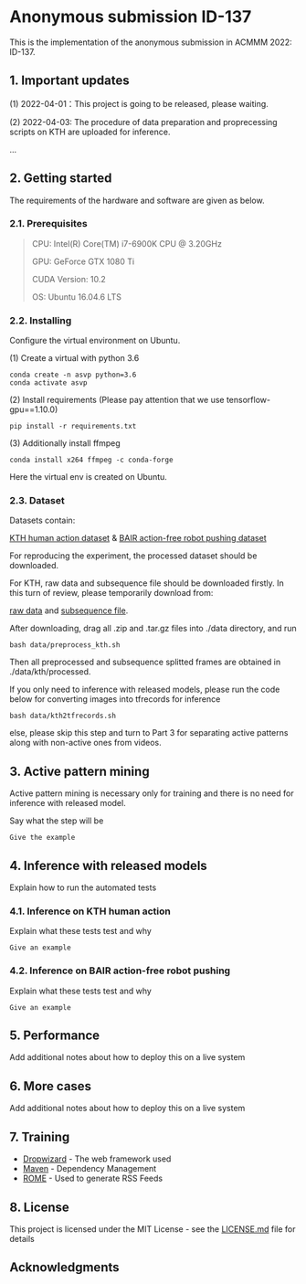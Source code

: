# Anonymous submission ID-137

This is the implementation of the anonymous submission in ACMMM 2022: ID-137.

## 1. Important updates

(1) 2022-04-01：This project is going to be released, please waiting.

(2) 2022-04-03: The procedure of data preparation and proprecessing scripts on KTH are uploaded for inference.

...

## 2. Getting started

The requirements of the hardware and software are given as below.

### 2.1. Prerequisites

> CPU: Intel(R) Core(TM) i7-6900K CPU @ 3.20GHz
>
> GPU: GeForce GTX 1080 Ti
> 
> CUDA Version: 10.2
> 
> OS: Ubuntu 16.04.6 LTS

### 2.2. Installing

Configure the virtual environment on Ubuntu.

(1) Create a virtual with python 3.6

```
conda create -n asvp python=3.6
conda activate asvp
```

(2) Install requirements (Please pay attention that we use tensorflow-gpu==1.10.0)

```
pip install -r requirements.txt
```

(3) Additionally install ffmpeg

```
conda install x264 ffmpeg -c conda-forge
```

Here the virtual env is created on Ubuntu.

### 2.3. Dataset

Datasets contain:

[KTH human action dataset](https://www.csc.kth.se/cvap/actions/) & [BAIR action-free robot pushing dataset](https://sites.google.com/view/sna-visual-mpc/)

For reproducing the experiment, the processed dataset should be downloaded. 

For KTH, raw data and subsequence file should be downloaded firstly. In this turn of review, please temporarily download from:

[raw data](https://mega.nz/folder/JREhlAKB#U26ufSZcVSiw0EOOlW6pMw) and [subsequence file](https://mega.nz/folder/EVMiRJhB#Gboh1r5PmbqGv97db2974w).

After downloading, drag all .zip and .tar.gz files into ./data directory, and run

```
bash data/preprocess_kth.sh
```

Then all preprocessed and subsequence splitted frames are obtained in ./data/kth/processed.

If you only need to inference with released models, please run the code below for converting images into tfrecords for inference

```
bash data/kth2tfrecords.sh 

```

else, please skip this step and turn to Part 3 for separating active patterns along with non-active ones from videos.

## 3. Active pattern mining

Active pattern mining is necessary only for training and there is no need for inference with released model.

Say what the step will be

```
Give the example
```

## 4. Inference with released models

Explain how to run the automated tests

### 4.1. Inference on KTH human action

Explain what these tests test and why

```
Give an example
```

### 4.2. Inference on BAIR action-free robot pushing

Explain what these tests test and why

```
Give an example
```

## 5. Performance

Add additional notes about how to deploy this on a live system

## 6. More cases

Add additional notes about how to deploy this on a live system

## 7. Training

* [Dropwizard](http://www.dropwizard.io/1.0.2/docs/) - The web framework used
* [Maven](https://maven.apache.org/) - Dependency Management
* [ROME](https://rometools.github.io/rome/) - Used to generate RSS Feeds

## 8. License

This project is licensed under the MIT License - see the [LICENSE.md](LICENSE.md) file for details

## Acknowledgments



